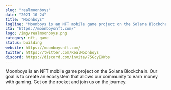 ```yaml
---
slug: "realmoonboys"
date: "2021-10-24"
title: "Moonboys"
logline: "Moonboys is an NFT mobile game project on the Solana Blockchain. Our goal is to create an ecosystem that allows our community to earn money with gaming. Get on the rocket and join us on the journey."
cta: "https://moonboysnft.com/"
logo: /img/realmoonboys.png
category: nft, game
status: building
website: https://moonboysnft.com/
twitter: https://twitter.com/RealMoonboys
discord: https://discord.com/invite/75GcyEXWbs
---
```


Moonboys is an NFT mobile game project on the Solana Blockchain. Our goal is to create an ecosystem that allows our community to earn money with gaming. Get on the rocket and join us on the journey.
